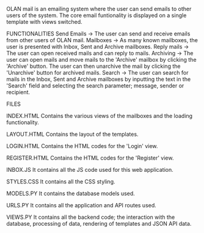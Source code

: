OLAN mail is an emailing system where the user can send emails to other users of the system. The core email funtionality is displayed on a single template with views switched.

FUNCTIONALITIES
Send Emails -> The user can send and receive emails from other users of OLAN mail.
Mailboxes -> As many known mailboxes, the user is presented with Inbox, Sent and Archive mailboxes.
Reply mails -> The user can open received mails and can reply to mails.
Archiving -> The user can open mails and move mails to the 'Archive' mailbox by clicking the 'Archive' button. The user can then unarchive the mail by clicking the 'Unarchive' button for archived mails.
Search -> The user can search for mails in the Inbox, Sent and Archive mailboxes by inputting the text in the 'Search' field and selecting the search parameter; message, sender or recipient.


FILES

INDEX.HTML
Contains the various views of the mailboxes and the loading functionality.

LAYOUT.HTML
Contains the layout of the templates.

LOGIN.HTML
Contains the HTML codes for the 'Login' view.

REGISTER.HTML
Contains the HTML codes for the 'Register' view.

INBOX.JS
It contains all the JS code used for this web application.

STYLES.CSS
It contains all the CSS styling.

MODELS.PY
It contains the database models used.

URLS.PY
It contains all the application and API routes used.

VIEWS.PY
It contains all the backend code; the interaction with the database, processing of data, rendering of templates and JSON API data.
